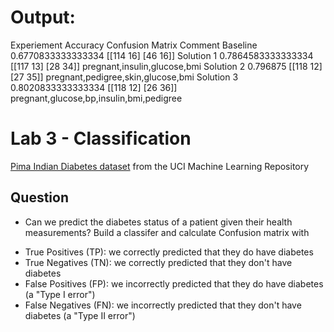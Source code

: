 # Output:
Experiement      Accuracy              Confusion Matrix            Comment
Baseline       0.6770833333333334      [[114  16] [46 16]]
Solution 1     0.7864583333333334      [[117  13] [28 34]]    pregnant,insulin,glucose,bmi
Solution 2     0.796875                [[118  12] [27 35]]    pregnant,pedigree,skin,glucose,bmi
Solution 3     0.8020833333333334      [[118  12] [26 36]]    pregnant,glucose,bp,insulin,bmi,pedigree

# Lab 3 - Classification

[Pima Indian Diabetes dataset](https://www.kaggle.com/uciml/pima-indians-diabetes-database?select=diabetes.csv) from the UCI Machine Learning Repository

## Question

* Can we predict the diabetes status of a patient given their health measurements? Build a classifer and calculate Confusion matrix with

- True Positives (TP): we correctly predicted that they do have diabetes
- True Negatives (TN): we correctly predicted that they don't have diabetes
- False Positives (FP): we incorrectly predicted that they do have diabetes (a "Type I error")
- False Negatives (FN): we incorrectly predicted that they don't have diabetes (a "Type II error")






